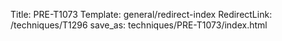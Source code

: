 Title: PRE-T1073
Template: general/redirect-index
RedirectLink: /techniques/T1296
save_as: techniques/PRE-T1073/index.html